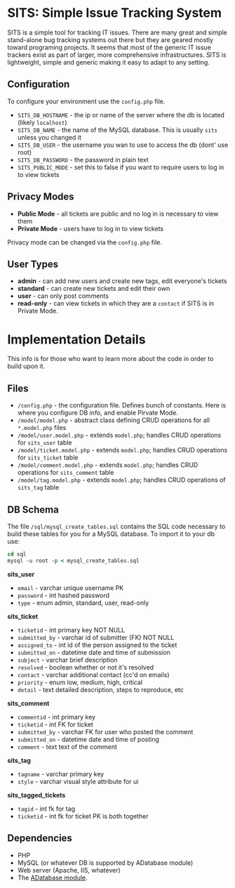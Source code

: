 SITS: Simple Issue Tracking System
===

SITS is a simple tool for tracking IT issues. There are many great and simple stand-alone bug tracking systems out there but they are geared mostly toward programing projects. It seems that most of the generic IT issue trackers exist as part of larger, more comprehensive infrastructures. SITS is lightweight, simple and generic making it easy to adapt to any setting.


Configuration
---

To configure your environment use the `config.php` file.

  * `SITS_DB_HOSTNAME`	- the ip or name of the server where the db is located (likely `localhost`)
  * `SITS_DB_NAME`	- the name of the MySQL database. This is usually `sits` unless you changed it
  * `SITS_DB_USER`	- the username you wan to use to access the db (dont' use root)
  * `SITS_DB_PASSWORD`	- the password in plain text
  * `SITS_PUBLIC_MODE`	- set this to false if you want to require users to log in to view tickets


Privacy Modes
---

  * **Public Mode** 	- all tickets are public and no log in is necessary to view them
  * **Private Mode** 	- users have to log in to view tickets

Privacy mode can be changed via the `config.php` file.

User Types
---

  * **admin**	 	- can add new users and create new tags, edit everyone's tickets
  * **standard**	- can create new tickets and edit their own
  * **user**		- can only post comments
  * **read-only** 	- can view tickets in which they are a `contact` if SITS is in Private Mode.

Implementation Details
===

This info is for those who want to learn more about the code in order to build upon it.

Files
---

  * `/config.php`	- the configuration file. Defines bunch of constants. Here is where you configure DB info, and enable Pirvate Mode.
  * `/model/model.php`		- abstract class defining CRUD operations for all `*.model.php` files
  * `/model/user.model.php`	- extends `model.php`; handles CRUD operations for `sits_user` table
  * `/model/ticket.model.php`	- extends `model.php`; handles CRUD operations for `sits_ticket` table
  * `/model/comment.model.php`	- extends `model.php`; handles CRUD operations for `sits_comment` table
  * `/model/tag.model.php`	- extends `model.php`; handles CRUD operations of `sits_tag` table

DB Schema
---

The file `/sql/mysql_create_tables.sql` contains the SQL code necessary to build these tables for you for a MySQL database. To import it to your db use:

```tcsh
cd sql
mysql -u root -p < mysql_create_tables.sql
```

**sits_user**

  * `email`		- varchar	unique username PK
  * `password`		- int		hashed password
  * `type`		- enum		admin, standard, user, read-only

**sits_ticket**

  * `ticketid` 		- int		primary key NOT NULL
  * `submitted_by`	- varchar	id of submitter (FK) NOT NULL
  * `assigned_to`	- int		id of the person assigned to the ticket
  * `submitted_on`	- datetime	date and time of submission
  * `subject`		- varchar 	brief description
  * `resolved`		- boolean	whether or not it's resolved
  * `contact`		- varchar	additional contact (cc'd on emails)
  * `priority`		- enum		low, medium, high, critical
  * `detail`		- text		detailed description, steps to reproduce, etc

**sits_comment**

  * `commentid`		- int		primary key
  * `ticketid`		- int		FK for ticket
  * `submitted_by`	- varchar	FK for user who posted the comment
  * `submitted_on`	- datetime	date and time of posting
  * `comment`		- text		text of the comment

**sits_tag**

  * `tagname`		- varchar	primary key
  * `style`		- varchar	visual style attribute for ui

**sits_tagged_tickets**

  * `tagid`		- int		fk for tag
  * `ticketid`		- int		fk for ticket
					PK is both together

Dependencies
---

  * PHP
  * MySQL (or whatever DB is supported by ADatabase module)
  * Web server (Apache, IIS, whatever)
  * The [ADatabase module](https://github.com/maciakl/ADatabase).
